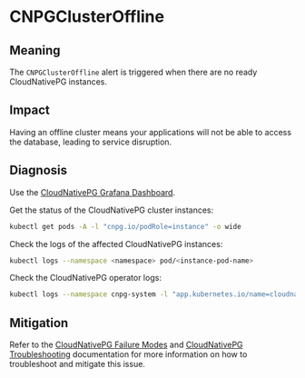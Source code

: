 CNPGClusterOffline
==================

Meaning
-------

The `CNPGClusterOffline` alert is triggered when there are no ready CloudNativePG instances.

Impact
------

Having an offline cluster means your applications will not be able to access the database, leading to service disruption.

Diagnosis
---------

Use the [CloudNativePG Grafana Dashboard](https://grafana.com/grafana/dashboards/20417-cloudnativepg/).

Get the status of the CloudNativePG cluster instances:

```bash
kubectl get pods -A -l "cnpg.io/podRole=instance" -o wide
```

Check the logs of the affected CloudNativePG instances:

```bash
kubectl logs --namespace <namespace> pod/<instance-pod-name>
```

Check the CloudNativePG operator logs:

```bash
kubectl logs --namespace cnpg-system -l "app.kubernetes.io/name=cloudnative-pg"
```

Mitigation
----------

Refer to the [CloudNativePG Failure Modes](https://cloudnative-pg.io/documentation/current/failure_modes/)
and [CloudNativePG Troubleshooting](https://cloudnative-pg.io/documentation/current/troubleshooting/) documentation for
more information on how to troubleshoot and mitigate this issue.
